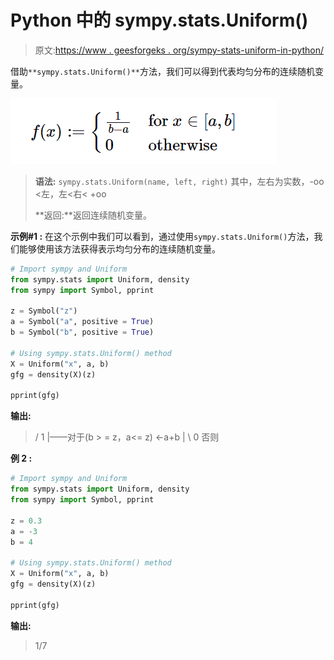 # Python 中的 sympy.stats.Uniform()

> 原文:[https://www . geesforgeks . org/sympy-stats-uniform-in-python/](https://www.geeksforgeeks.org/sympy-stats-uniform-in-python/)

借助`**sympy.stats.Uniform()**`方法，我们可以得到代表均匀分布的连续随机变量。

![](img/e4251473f5eaa9ebbeb8c73ba0cfdad9.png)

> **语法:** `sympy.stats.Uniform(name, left, right)`
> 其中，左右为实数，-oo <左，左<右< +oo
> 
> **返回:**返回连续随机变量。

**示例#1 :**
在这个示例中我们可以看到，通过使用`sympy.stats.Uniform()`方法，我们能够使用该方法获得表示均匀分布的连续随机变量。

```py
# Import sympy and Uniform
from sympy.stats import Uniform, density
from sympy import Symbol, pprint

z = Symbol("z")
a = Symbol("a", positive = True)
b = Symbol("b", positive = True)

# Using sympy.stats.Uniform() method
X = Uniform("x", a, b)
gfg = density(X)(z)

pprint(gfg)
```

**输出:**

> / 1
> |——对于(b > = z，a<= z)
> <-a+b
> |
> \ 0 否则

**例 2 :**

```py
# Import sympy and Uniform
from sympy.stats import Uniform, density
from sympy import Symbol, pprint

z = 0.3
a = -3
b = 4

# Using sympy.stats.Uniform() method
X = Uniform("x", a, b)
gfg = density(X)(z)

pprint(gfg)
```

**输出:**

> 1/7